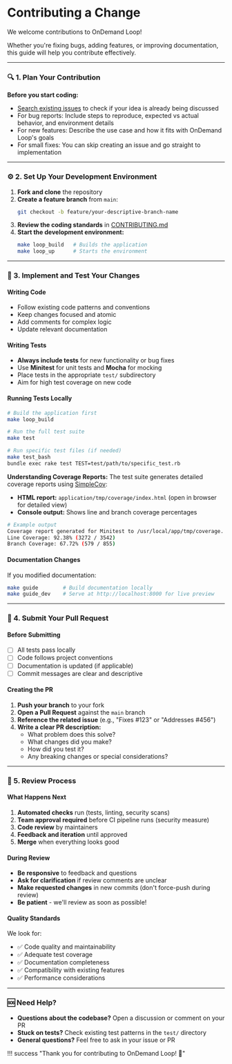 # Contributing a Change

We welcome contributions to OnDemand Loop!

Whether you're fixing bugs, adding features, or improving documentation, this guide will help you contribute effectively.

---

### 🔍 1. Plan Your Contribution
**Before you start coding:**
- [Search existing issues](https://github.com/IQSS/ondemand-loop/issues) to check if your idea is already being discussed
- For bug reports: Include steps to reproduce, expected vs actual behavior, and environment details
- For new features: Describe the use case and how it fits with OnDemand Loop's goals
- For small fixes: You can skip creating an issue and go straight to implementation

---

### ⚙️ 2. Set Up Your Development Environment

1. **Fork and clone** the repository
2. **Create a feature branch** from `main`:
   ```bash
   git checkout -b feature/your-descriptive-branch-name
   ```
3. **Review the coding standards** in [CONTRIBUTING.md](https://github.com/IQSS/ondemand-loop/blob/main/CONTRIBUTING.md)
4. **Start the development environment:**
   ```bash
   make loop_build   # Builds the application
   make loop_up      # Starts the environment
   ```

---

### 🧪 3. Implement and Test Your Changes
#### Writing Code
- Follow existing code patterns and conventions
- Keep changes focused and atomic
- Add comments for complex logic
- Update relevant documentation

#### Writing Tests
- **Always include tests** for new functionality or bug fixes
- Use **Minitest** for unit tests and **Mocha** for mocking
- Place tests in the appropriate `test/` subdirectory
- Aim for high test coverage on new code

#### Running Tests Locally
```bash
# Build the application first
make loop_build

# Run the full test suite
make test

# Run specific test files (if needed)
make test_bash
bundle exec rake test TEST=test/path/to/specific_test.rb
```

**Understanding Coverage Reports:**
The test suite generates detailed coverage reports using [SimpleCov](https://github.com/simplecov-ruby/simplecov):

- **HTML report:** `application/tmp/coverage/index.html` (open in browser for detailed view)
- **Console output:** Shows line and branch coverage percentages

```bash
# Example output
Coverage report generated for Minitest to /usr/local/app/tmp/coverage.
Line Coverage: 92.38% (3272 / 3542)
Branch Coverage: 67.72% (579 / 855)
```

#### Documentation Changes
If you modified documentation:
```bash
make guide        # Build documentation locally
make guide_dev    # Serve at http://localhost:8000 for live preview
```

---

### 🚀 4. Submit Your Pull Request
#### Before Submitting
- [ ] All tests pass locally
- [ ] Code follows project conventions
- [ ] Documentation is updated (if applicable)
- [ ] Commit messages are clear and descriptive

#### Creating the PR
1. **Push your branch** to your fork
2. **Open a Pull Request** against the `main` branch
3. **Reference the related issue** (e.g., "Fixes #123" or "Addresses #456")
4. **Write a clear PR description:**
    - What problem does this solve?
    - What changes did you make?
    - How did you test it?
    - Any breaking changes or special considerations?

---

### 👀 5. Review Process

#### What Happens Next
1. **Automated checks** run (tests, linting, security scans)
2. **Team approval required** before CI pipeline runs (security measure)
3. **Code review** by maintainers
4. **Feedback and iteration** until approved
5. **Merge** when everything looks good

#### During Review
- **Be responsive** to feedback and questions
- **Ask for clarification** if review comments are unclear
- **Make requested changes** in new commits (don't force-push during review)
- **Be patient** - we'll review as soon as possible!

#### Quality Standards
We look for:

- ✅ Code quality and maintainability
- ✅ Adequate test coverage
- ✅ Documentation completeness
- ✅ Compatibility with existing features
- ✅ Performance considerations

---

### 🆘 Need Help?
- **Questions about the codebase?** Open a discussion or comment on your PR
- **Stuck on tests?** Check existing test patterns in the `test/` directory
- **General questions?** Feel free to ask in your issue or PR

!!! success "Thank you for contributing to OnDemand Loop! 🎉"
